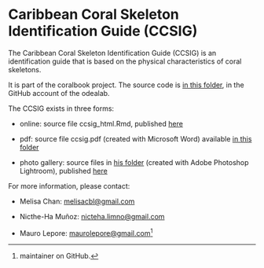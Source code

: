 # Caribbean Coral Skeleton Identification Guide (CCSIG)

The Caribbean Coral Skeleton Identification Guide (CCSIG) is an identification guide that is based on the physical characteristics of coral skeletons. 

It is part of the coralbook project. The source code is [in this folder](https://github.com/odealab/coralbook/ccsig), in the GitHub account of the odealab.

The CCSIG exists in three forms:

  - online: source file ccsig_html.Rmd, published [here](https://odealab.github.io/ccsig/)
  
  - pdf: source file ccsig.pdf (created with Microsoft Word) available [in this folder](ttps://github.com/odealab/coralbook/ccsig)
  
  - photo gallery: source files in [his folder](https://github.com/odealab/coralbook/ccsig-gallery) (created with Adobe Photoshop Lightroom), published [here](https://odealab.github.io/ccsig-gallery/)

For more information, please contact:

  - Melisa Chan: melisacbl@gmail.com
  
  - Nicthe-Ha Muñoz: nicteha.limno@gmail.com
  
  - Mauro Lepore: maurolepore@gmail.com[^1]

[^1]: maintainer on GitHub.


